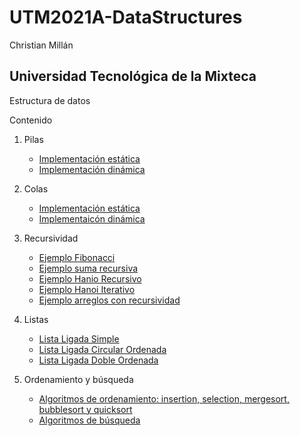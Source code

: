 # UTM2021A-DataStructures

Christian Millán

## Universidad Tecnológica de la Mixteca

Estructura de datos

Contenido

1. Pilas
   - [Implementación estática](https://github.com/christiane-millan/UTM2021A-DataStructures/tree/main/Lecture01-Stacks/stack_static)
   - [Implementación dinámica](https://github.com/christiane-millan/UTM2021A-DataStructures/tree/main/Lecture01-Stacks/stack_dinamic)

2. Colas
   - [Implementación estática](https://github.com/christiane-millan/UTM2021A-DataStructures/tree/main/Lecture02-Queue/static_queue)
   - [Implementaicón dinámica](https://github.com/christiane-millan/UTM2021A-DataStructures/tree/main/Lecture02-Queue/dinamic_queue)
  
3. Recursividad
   - [Ejemplo Fibonacci](https://github.com/christiane-millan/UTM2021A-DataStructures/tree/main/Lecture03-Recursive/fibonacci)
   - [Ejemplo suma recursiva](https://github.com/christiane-millan/UTM2021A-DataStructures/tree/main/Lecture03-Recursive/sum)
   - [Ejemplo Hanio Recursivo](https://github.com/christiane-millan/UTM2021A-DataStructures/tree/main/Lecture03-Recursive/Hanoi)
   - [Ejemplo Hanoi Iterativo](https://github.com/christiane-millan/UTM2021A-DataStructures/tree/main/Lecture03-Recursive/hanoi_iterative)
   - [Ejemplo arreglos con recursividad](https://github.com/christiane-millan/UTM2021A-DataStructures/tree/main/Lecture03-Recursive/arreglos)
4. Listas
   - [Lista Ligada Simple](https://github.com/christiane-millan/UTM2021A-DataStructures/tree/main/Lecture04-List/singly_linked_list)
   - [Lista Ligada Circular Ordenada](https://github.com/christiane-millan/UTM2021A-DataStructures/tree/main/Lecture04-List/sorted_circular_linked_list)
   - [Lista Ligada Doble Ordenada](https://github.com/christiane-millan/UTM2021A-DataStructures/tree/main/Lecture04-List/doubly_linked_list)
5. Ordenamiento y búsqueda
   - [Algoritmos de ordenamiento: insertion, selection, mergesort, bubblesort y quicksort](https://github.com/christiane-millan/UTM2021A-DataStructures/tree/main/Lecture05-Sort/sort_algorithms)
   - [Algoritmos de búsqueda]()

